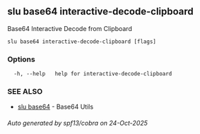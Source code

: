 ## slu base64 interactive-decode-clipboard

Base64 Interactive Decode from Clipboard

```
slu base64 interactive-decode-clipboard [flags]
```

### Options

```
  -h, --help   help for interactive-decode-clipboard
```

### SEE ALSO

* [slu base64](slu_base64.md)	 - Base64 Utils

###### Auto generated by spf13/cobra on 24-Oct-2025
